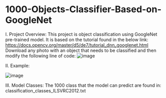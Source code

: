 # 1000-Objects-Classifier-Based-on-GoogleNet

I.	Project Overview:
This project is object classification using GoogleNet pre-trained model. It is based on the tutorial found in the below link:
https://docs.opencv.org/master/d5/de7/tutorial_dnn_googlenet.html
Download any photo with an object that needs to be classified and then modify the following line of code:
 ![image](https://user-images.githubusercontent.com/48028013/168446494-90bb38fc-581c-441c-aa5c-30b8fbda83c2.png)


II.	Example:
 
![image](https://user-images.githubusercontent.com/48028013/168446502-28fab05d-6452-4128-8fec-a02752fd91a9.png)


III.	Model Classes:
The 1000 class that the model can predict are found in: classification_classes_ILSVRC2012.txt
